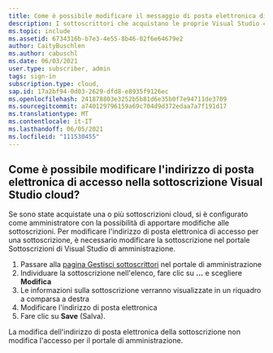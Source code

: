 ```yaml
---
title: Come è possibile modificare il messaggio di posta elettronica di accesso nella sottoscrizione Visual Studio cloud?
description: I sottoscrittori che acquistano le proprie Visual Studio cloud possono modificare i propri indirizzi di posta elettronica di accesso
ms.topic: include
ms.assetid: 6734316b-b7e3-4e55-8b46-02f6e64679e2
author: CaityBuschlen
ms.author: cabuschl
ms.date: 06/03/2021
user.type: subscriber, admin
tags: sign-in
subscription.type: cloud,
sap.id: 17a2bf94-0d03-2629-dfd8-e8935f9126ec
ms.openlocfilehash: 241878803e3252b5b81d6e35b0f7e94711de3709
ms.sourcegitcommit: a740129796159a69c704d9d372edaa7a7f191d17
ms.translationtype: MT
ms.contentlocale: it-IT
ms.lasthandoff: 06/05/2021
ms.locfileid: "111530455"
---
```

## <a name="how-can-i-change-the-sign-in-email-address-on-my-visual-studio-cloud-subscription"></a>Come è possibile modificare l'indirizzo di posta elettronica di accesso nella sottoscrizione Visual Studio cloud?

Se sono state acquistate una o più sottoscrizioni cloud, si è configurato come amministratore con la possibilità di apportare modifiche alle sottoscrizioni. Per modificare l'indirizzo di posta elettronica di accesso per una sottoscrizione, è necessario modificare la sottoscrizione nel portale Sottoscrizioni di Visual Studio di amministrazione.

1. Passare alla [pagina Gestisci sottoscrittori](https://manage.visualstudio.com/subscribers) nel portale di amministrazione
2. Individuare la sottoscrizione nell'elenco, fare clic su **...** e scegliere **Modifica**
3. Le informazioni sulla sottoscrizione verranno visualizzate in un riquadro a comparsa a destra
4. Modificare l'indirizzo di posta elettronica 
5. Fare clic su **Save** (Salva).

La modifica dell'indirizzo di posta elettronica della sottoscrizione non modifica l'accesso per il portale di amministrazione.